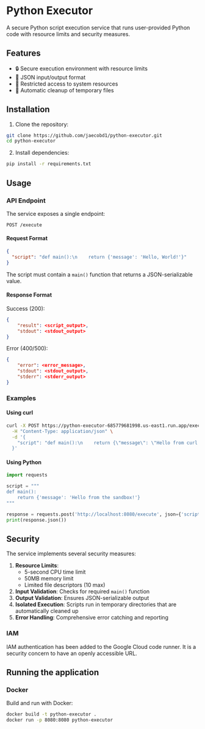 # Python Executor

A secure Python script execution service that runs user-provided Python code with resource limits and security measures.

## Features

- 🔒 Secure execution environment with resource limits
- 📝 JSON input/output format
- 🚫 Restricted access to system resources
- 🔄 Automatic cleanup of temporary files

## Installation

1. Clone the repository:

```bash
git clone https://github.com/jaecobd1/python-executor.git
cd python-executor
```

2. Install dependencies:

```bash
pip install -r requirements.txt
```

## Usage

### API Endpoint

The service exposes a single endpoint:

```
POST /execute
```

#### Request Format

```json
{
  "script": "def main():\n    return {'message': 'Hello, World!'}"
}
```

The script must contain a `main()` function that returns a JSON-serializable value.

#### Response Format

Success (200):

```json
{
    "result": <script_output>,
    "stdout": <stdout_output>
}
```

Error (400/500):

```json
{
    "error": <error_message>,
    "stdout": <stdout_output>,
    "stderr": <stderr_output>
}
```

### Examples

#### Using curl

```bash
curl -X POST https://python-executor-685779681998.us-east1.run.app/execute \
  -H "Content-Type: application/json" \
  -d '{
    "script": "def main():\n    return {\"message\": \"Hello from curl!\"}"
  }'
```

#### Using Python

```python
import requests

script = """
def main():
    return {'message': 'Hello from the sandbox!'}
"""

response = requests.post('http://localhost:8080/execute', json={'script': script})
print(response.json())
```

## Security

The service implements several security measures:

1. **Resource Limits**:
   - 5-second CPU time limit
   - 50MB memory limit
   - Limited file descriptors (10 max)
2. **Input Validation**: Checks for required `main()` function
3. **Output Validation**: Ensures JSON-serializable output
4. **Isolated Execution**: Scripts run in temporary directories that are automatically cleaned up
5. **Error Handling**: Comprehensive error catching and reporting

### IAM

IAM authentication has been added to the Google Cloud code runner.
It is a security concern to have an openly accessible URL.

## Running the application

### Docker

Build and run with Docker:

```bash
docker build -t python-executor .
docker run -p 8080:8080 python-executor
```
